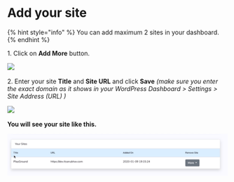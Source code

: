 # Add your site

{% hint style="info" %}
You can add maximum 2 sites in your dashboard.
{% endhint %}

1\. Click on **Add More** button. &#x20;

![](../.gitbook/assets/add\_sites\_btn.png)

2\. Enter your site **Title** and **Site URL** and click **Save** _(make sure you enter the exact domain as it  shows in your WordPress Dashboard > Settings > Site Address (URL) )_&#x20;

![](../.gitbook/assets/add\_sites.png)

**You will see your site like this.**

![](../.gitbook/assets/sites.png)
